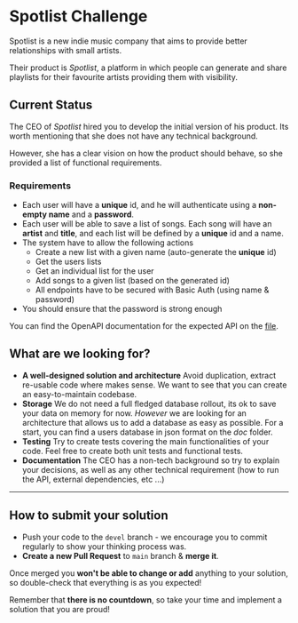 # Spotlist Challenge

Spotlist is a new indie music company that aims to provide better relationships with small artists.

Their product is _Spotlist_, a platform in which people can generate and share playlists for their favourite artists providing them with visibility.

## Current Status

The CEO of _Spotlist_ hired you to develop the initial version of his product. Its worth mentioning that she does not have any technical background.

However, she has a clear vision on how the product should behave, so she provided a list of functional requirements.

### Requirements
* Each user will have a **unique** id, and he will authenticate using a **non-empty name** and a **password**.
* Each user will be able to save a list of songs. Each song will have an **artist** and **title**, and each list will be defined by a **unique** id and a name.
* The system have to allow the following actions
    * Create a new list with a given name (auto-generate the **unique** id)
    * Get the users lists
    * Get an individual list for the user
    * Add songs to a given list (based on the generated id)
    * All endpoints have to be secured with Basic Auth (using name & password) 
* You should ensure that the password is strong enough

You can find the OpenAPI documentation for the expected API on the [file](./api.spec.yaml).

## What are we looking for?

* **A well-designed solution and architecture** Avoid duplication, extract re-usable code
where makes sense. We want to see that you can create an easy-to-maintain codebase.
* **Storage** We do not need a full fledged database rollout, its ok to save your data on memory for now. _However_ we are looking for an architecture that allows us to add a database as easy as possible. For a start, you can find a users database in json format on the _doc_ folder.
* **Testing** Try to create tests covering the main functionalities of your code. Feel free to create both unit tests and functional tests.
* **Documentation** The CEO has a non-tech background so try to explain your decisions, 
as well as any other technical requirement (how to run the API, external dependencies, etc ...)

---

## How to submit your solution

* Push your code to the `devel` branch - we encourage you to commit regularly to show your thinking process was.
* **Create a new Pull Request** to `main` branch & **merge it**.

Once merged you **won't be able to change or add** anything to your solution, so double-check that everything is as
you expected!

Remember that **there is no countdown**, so take your time and implement a solution that you are proud!
